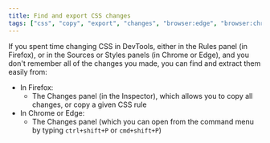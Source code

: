 ```yaml
---
title: Find and export CSS changes
tags: ["css", "copy", "export", "changes", "browser:edge", "browser:chrome", "browser:firefox"]
---
```

If you spent time changing CSS in DevTools, either in the Rules panel (in Firefox), or in the Sources or Styles panels (in Chrome or Edge), and you don't remember all of the changes you made, you can find and extract them easily from:

* In Firefox:
  * The Changes panel (in the Inspector), which allows you to copy all changes, or copy a given CSS rule
* In Chrome or Edge:
  * The Changes panel (which you can open from the command menu by typing `ctrl+shift+P` or `cmd+shift+P`)
